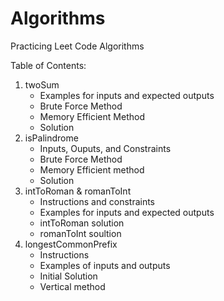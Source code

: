 # Algorithms
Practicing Leet Code Algorithms

Table of Contents: 
1. twoSum 
    - Examples for inputs and expected outputs
    - Brute Force Method
    - Memory Efficient Method
    - Solution
2. isPalindrome
    - Inputs, Ouputs, and Constraints
    - Brute Force Method
    - Memory Efficient method
    - Solution 
3. intToRoman & romanToInt
    - Instructions and constraints
    - Examples for inputs and expected outputs
    - intToRoman solution
    - romanToInt soultion
4. longestCommonPrefix
    - Instructions
    - Examples of inputs and outputs
    - Initial Solution
    - Vertical method
